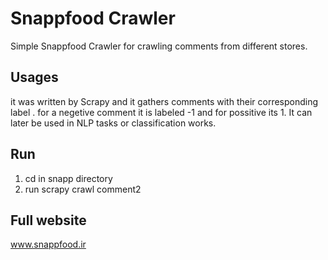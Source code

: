 # Snappfood Crawler
Simple Snappfood Crawler for crawling comments from different stores.

## Usages
it was written by Scrapy and it gathers comments with their corresponding label . for a negetive comment it is labeled -1 and for possitive its 1. It can later be used in NLP tasks or classification works.

## Run
1. cd in snapp directory 
2. run scrapy crawl comment2 

## Full website
www.snappfood.ir
